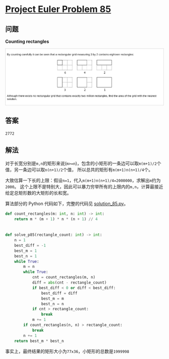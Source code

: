 # [Project Euler Problem 85](https://projecteuler.net/problem=85)

## 问题

**Counting rectangles**

![题目截图](../images/problem_85.png)

## 答案

`2772`

## 解法

对于长宽分别是`m,n`的矩形来说(`m>=n`)，包含的小矩形的一条边可以取`m(m+1)/2`个值，另一条边可以取`n(n+1)/2`个值，
所以总共的矩形有`m(m+1)n(n+1)/4`个。

大致估算一下长的上限：假设`n=1`，代入`m(m+1)n(n+1)/4=2000000`，求解出`m`约为`2000`。
这个上限不是特别大，因此可以暴力穷举所有的上限内的`m,n`，计算最接近给定总矩形数的大矩形的长和宽。

算法部分的 Python 代码如下，完整的代码见 [solution_85.py](../solutions/solution_85.py)。

```python
def count_rectangles(m: int, n: int) -> int:
    return m * (m + 1) * n * (n + 1) // 4


def solve_p85(rectangle_count: int) -> int:
    n = 1
    best_diff = -1
    best_m = 1
    best_n = 1
    while True:
        m = n
        while True:
            cnt = count_rectangles(m, n)
            diff = abs(cnt - rectangle_count)
            if best_diff < 0 or diff < best_diff:
                best_diff = diff
                best_m = m
                best_n = n
            if cnt > rectangle_count:
                break
            m += 1
        if count_rectangles(n, n) > rectangle_count:
            break
        n += 1
    return best_m * best_n
```

事实上，最终结果的矩形大小为`77x36`，小矩形的总数是`1999998`
